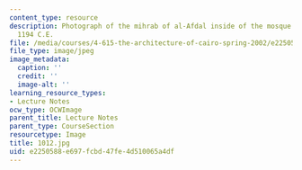 ```yaml
---
content_type: resource
description: Photograph of the mihrab of al-Afdal inside of the mosque Ibn-Tulun dated
  1194 C.E.
file: /media/courses/4-615-the-architecture-of-cairo-spring-2002/e2250588e697fcbd47fe4d510065a4df_1012.jpg
file_type: image/jpeg
image_metadata:
  caption: ''
  credit: ''
  image-alt: ''
learning_resource_types:
- Lecture Notes
ocw_type: OCWImage
parent_title: Lecture Notes
parent_type: CourseSection
resourcetype: Image
title: 1012.jpg
uid: e2250588-e697-fcbd-47fe-4d510065a4df
---
```

